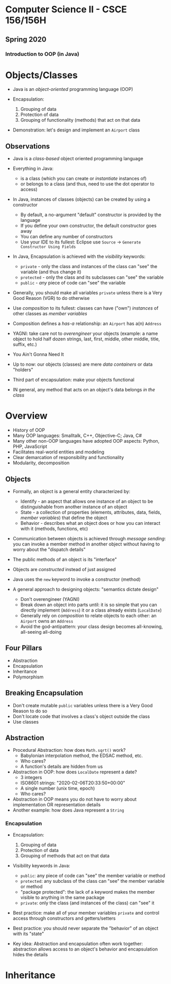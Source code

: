 # Computer Science II - CSCE 156/156H
## Spring 2020
### Introduction to OOP (in Java)

# Objects/Classes

* Java is an *object-oriented* programming language (OOP)
* Encapsulation:
  1. Grouping of data
  2. Protection of data
  3. Grouping of functionality (methods) that act on that data

* Demonstration: let's design and implement an `Airport` class

## Observations

* Java is a *class-based* object oriented programming language
* Everything in Java:
  * is a class (which you can create or *instantiate* instances of)
  * or belongs to a class (and thus, need to use the dot operator to access)
* In Java, instances of classes (objects) can be created by using a constructor
  * By default, a no-argument "default" constructor is provided by the language
  * If you define your own constructor, the default constructor goes away
  * You can define any number of constructors
  * Use your IDE to its fullest: Eclipse use `Source` -> `Generate Constructor Using Fields`
* In Java, Encapsulation is achieved with the *visibility* keywords:
  * `private` - only the class and instances of the class can "see" the variable (and thus change it)
  * `protected` - only the class and its subclasses can "see" the variable
  * `public` - *any* piece of code can "see" the variable
* Generally, you should make all variables `private` unless there is a Very Good Reason (VGR) to do otherwise
* Use *composition* to its fullest: classes can have ("own") *instances* of other classes as *member variables* 
* Composition defines a *has-a* relationship: an `Airport` has a(n) `Address`
* YAGNI: take care not to *overengineer* your objects (example: a name object to hold half dozen strings, last, first, middle, other middle, title, suffix, etc.)  
* You Ain't Gonna Need It

* Up to now: our objects (classes) are mere *data containers* or data "holders"
* Third part of encapsulation: make your objects functional
* IN general, any method that acts on an object's data belongs *in the class* 

# Overview

* History of OOP
* Many OOP languages: Smalltalk, C++, Objective-C; Java, C#
* Many other non-OOP languages have adopted OOP aspects: Python, PHP, JavaScript
* Facilitates real-world entities and modeling
* Clear demarcation of responsibility and functionality
* Modularity, decomposition

## Objects

* Formally, an object is a general entity characterized by:
  * Identify - an aspect that allows one instance of an object to be distinguishable from another instance of an object
  * State - a collection of properties (elements, attributes, data, fields, *member variables*) that define the object
  * Behavior - describes what an object does or how you can interact with it (methods, functions, etc)

* Communication between objects is achieved through *message sending*: you can invoke a member method in another object without having to worry about the "dispatch details"
* The public methods of an object is its "interface"
* Objects are *constructed* instead of just assigned
* Java uses the `new` keyword to invoke a constructor (method)
* A general approach to designing objects: "semantics dictate design"
  * Don't overengineer (YAGNI)
  * Break down an object into parts until: it is so simple that you can directly implement (`Address`) it or a class already exists (`LocalDate`)
  * Generally rely on *composition* to relate objects to each other:
  an `Airport` owns an `Address`
  * Avoid the god-antipattern: your class design becomes all-knowing, all-seeing all-doing

## Four Pillars

* Abstraction
* Encapsulation
* Inheritance
* Polymorphism

## Breaking Encapsulation

* Don't create mutable `public` variables unless there is a Very Good Reason to do so   
* Don't locate code that involves a class's object outside the class
* Use classes
  
## Abstraction

* Procedural Abstraction: how does `Math.sqrt()` work?
  * Babylonian interpolation method, the EDSAC method, etc.
  * Who cares?
  * A function's details are hidden from us
* Abstraction in OOP: how does `LocalDate` represent a date?
  * 3 integers
  * ISO8601 strings: "2020-02-06T20:33:50+00:00"
  * A single number (unix time, epoch)
  * Who cares? 
* Abstraction in OOP means you do not have to worry about implementation OR representation details
* Another example: how does Java represent a `String`

### Encapsulation

* Encapsulation:
  1. Grouping of data
  2. Protection of data
  3. Grouping of methods that act on that data

* Visibility keywords in Java:
  * `public`: any piece of code can "see" the member variable or method
  * `protected`: any subclass of the class can "see" the member variable or method
  * "package protected": the lack of a keyword makes the member visible to anything in the same package
  * `private`: only the class (and instances of the class) can "see" it
* Best practice: make all of your member variables `private` and control access through constructors and getters/setters
* Best practice: you should never separate the "behavior" of an object with its "state"
* Key idea: Abstraction and encapsulation often work together: abstraction allows access to an object's behavior and encapsulation hides the details

# Inheritance
